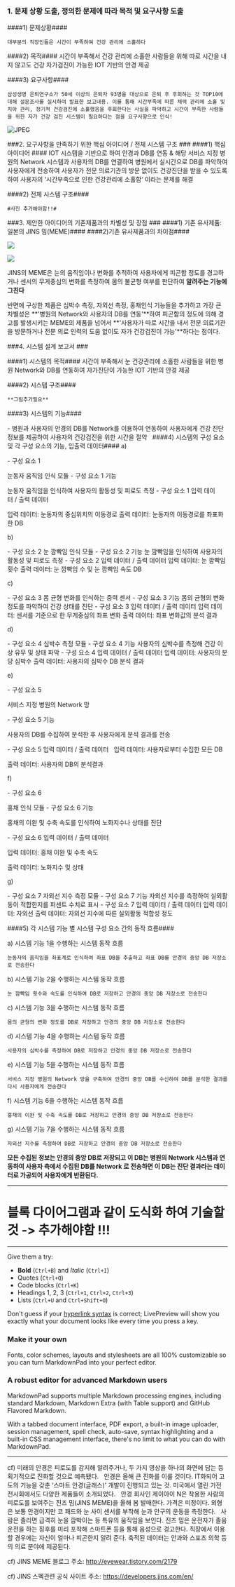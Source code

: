 ### 1. 문제 상황 도출, 정의한 문제에 따라 목적 및 요구사항 도출 ###

####1) 문제상황####

	대부분의 직장인들은 시간이 부족하여 건강 관리에 소홀하다

####2) 목적####
	시간이 부족해서 건강 관리에 소홀한 사람들을 위해 따로 시간을 내지 않고도 건강 자가검진이 가능한  IOT 기반의 안경 제공



####3) 요구사항####

	삼성생명 은퇴연구소가 50세 이상의 은퇴자 93명을 대상으로 은퇴 후 후회하는 것 TOP10에 대해 설문조사를 실시하여 발표한 보고내용. 이를 통해 시간부족에 따른 체력 관리에 소홀 및 치아 관리, 정기적 건강검진에 소홀했음을 후회한다는 사실을 파악하고 시간이 부족한 사람들을 위한 자가 건강 검진 시스템이 필요하다는 점을 요구사항으로 인식!

![JPEG](http://cdn.businesswatch.co.kr/news/photo/2014/12/02/f3ccdd27d2000e3f9255a7e3e2c48800104222.jpg)


###2. 요구사항을 만족하기 위한 핵심 아이디어 / 전체 시스템 구조 ###
####1) 핵심 아이디어 ####
  IOT 시스템을 기반으로 하여 안경과 DB를 연동 & 해당 서비스 지정 병원의 Network 시스템과 사용자의 DB를 연결하여 병원에서 실시간으로 DB를 파악하여 사용자에게 전송하여 사용자가 전문 의료기관의 방문 없이도 건강진단을 받을 수 있도록 하여 사용자의 ‘시간부족으로 인한 건강관리에 소홀함‘ 이라는 문제를 해결

####2) 전체 시스템 구조####

	#사진 추가해야함!!#

###3. 제안한 아이디어의 기존제품과의 차별성 및 장점 ###
####1) 기존 유사제품: 일본의 JINS 밈(MEME)####
####2)기존 유사제품과의 차이점####

![](http://mms.businesswire.com/media/20150107005167/en/447690/4/API-graphic.jpg?download=1)

![](http://ggsoku.com/wp-content/uploads/59086ecb54c0ccc4c20ae861e3240479-500x268.png)

   JINS의 MEME은 눈의 움직임이나 변화를 추적하여 사용자에게 피곤함 정도를 경고하거나 센서의 무게중심의 변화를 측정하여 몸의 불균형 여부를 판단하여 **알려주는 기능에 그친다**

   반면에 구상한 제품은 심박수 측정, 자외선 측정, 홍채인식 기능들을 추가하고 가장 큰 차별성은 **'병원의 Network와 사용자의 DB를 연동'**하여 피곤함의 정도에 의해 경고를 발생시키는 MEME의 제품을 넘어서 **'사용자가 따로 시간을 내서 전문 의료기관을 방문하거나 전문 의료 인력의 도움 없이도 자가 건강검진이 가능'**하다는 점이다.


###4. 시스템 설계 보고서 ###


####1) 시스템의 목적####
  시간이 부족해서 눈 건강관리에 소홀한 사람들을 위한 병원 Network와 DB를 연동하여 자가진단이 가능한 IOT 기반의 안경 제공

####2) 시스템 구조####

	**그림추가필요**

####3) 시스템의 기능####

 - 병원과 사용자의 안경의 DB를 Network를 이용하여 연동하여 사용자에게 건강 진단 정보를 제공하여 사용자의 건강검진을 위한 시간을 절약
 
####4) 시스템의 구성 요소 및 각 구성 요소의 기능, 입출력 데이터####
a)

- 구성 요소 1

  눈동자 움직임 인식 모듈
- 구성 요소 1 기능

  눈동자 움직임을 인식하여 사용자의 활동성 및 피로도 측정
- 구성 요소 1 입력 데이터 / 출력 데이터

  입력 데이터: 눈동자의 중심위치의 이동경로
  출력 데이터: 눈동자의 이동경로를 좌표화한 DB

b)

- 구성 요소 2
  눈 깜빡임 인식 모듈
- 구성 요소 2 기능
  눈 깜빡임을 인식하여 사용자의 활동성 및 피로도 측정
- 구성 요소 2 입력 데이터 / 출력 데이터
  입력 데이터: 눈 깜빡임 횟수
  출력 데이터: 눈 깜빡임 수 및 눈 깜빡임 속도 DB

c)

- 구성 요소 3
  몸 균형 변화를 인식하는 중력 센서
- 구성 요소 3 기능
  몸의 균형의 변화 정도를 파악하여 건강 상태를 진단
- 구성 요소 3 입력 데이터 / 출력 데이터
  입력 데이터: 센서를 기준으로 한 무게중심의 좌표 변화
  출력 데이터: 좌표 변화값의 분석 결과

d)

- 구성 요소 4
  심박수 측정 모듈
- 구성 요소 4 기능
  사용자의 심박수를 측정해 건강 이상 유무 및 상태 파악
- 구성 요소 4 입력 데이터 / 출력 데이터
  입력 데이터: 사용자의 분당 심박수
  출력 데이터: 사용자의 심박수 DB 분석 결과

e)
  
- 구성 요소 5

  서비스 지정 병원의 Network 망

- 구성 요소 5 기능

  사용자의 DB를 수집하여 분석한 후 사용자에게 분석 결과를 전송

- 구성 요소 5 입력 데이터 / 출력 데이터
 
  입력 데이터: 사용자로부터 수집한 모든 DB

  출력 데이터: 사용자의 DB의 분석결과

f)

- 구성 요소 6

홍채 인식 모듈
- 구성 요소 6 기능

  홍채의 이완 및 수축 속도를 인식하여 노화지수나 상태를 진단

- 구성 요소 6 입력 데이터 / 출력 데이터

  입력 데이터: 홍채 이완 및 수축 속도

  출력 데이터: 노화지수 및 상태

g)

- 구성 요소 7
  자외선 지수 측정 모듈
- 구성 요소 7 기능
  자외선 지수를 측정하여 실외활동이 적합한지를 퍼센트 수치로 표시
- 구성 요소 7 입력 데이터 / 출력 데이터
  입력 데이터: 자외선
  출력 데이터: 자외선 지수에 따른 실외활동 적합성 정도


####5) 각 시스템 기능 별 시스템 구성 요소 간의 동작 흐름####

a) 시스템 기능 1을 수행하는 시스템 동작 흐름

	눈동자의 움직임을 좌표계로 인식하여 좌표 DB을 추출하고 좌표 DB를 안경의 중앙 DB 저장소로 전송한다

b) 시스템 기능 2을 수행하는 시스템 동작 흐름

	눈 깜빡임 횟수와 속도를 인식하여 DB로 저장하고 안경의 중앙 DB 저장소로 전송한다

c) 시스템 기능 3을 수행하는 시스템 동작 흐름

	몸의 균형의 변화 정도를 DB로 저장하고 안경의 중앙 DB 저장소로 전송한다

d) 시스템 기능 4을 수행하는 시스템 동작 흐름

	사용자의 심박수를 측정하여 DB로 저장하고 안경의 중앙 DB 저장소로 전송한다

e) 시스템 기능 5을 수행하는 시스템 동작 흐름

	서비스 지정 병원의 Network 망을 구축하여 안경의 중앙 DB를 수신하여 DB를 분석한 결과를 다시 사용자에게 전송한다

f) 시스템 기능 6을 수행하는 시스템 동작 흐름

	홍채의 이완 및 수축 속도를 DB로 저장하고 안경의 중앙 DB 저장소로 전송한다

g) 시스템 기능 7을 수행하는 시스템 동작 흐름

	자외선 지수를 측정하여 DB로 저장하고 안경의 중앙 DB 저장소로 전송한다

**모든 수집된 정보는 안경의 중앙 DB로 저장되고 이 DB는 병원의 Network 시스템과 연동하여 사용자 측에서 수집된 DB를  Network 로 전송하면 이 DB는 진단 결과라는 데이터로 가공되어 사용자에게 반환된다.**

----------------------------------------------------------------

# 블록 다이어그램과 같이 도식화 하여 기술할 것 -> 추가해야함 !!! #


----------------------------------------------------------------


Give them a try:

- **Bold** (`Ctrl+B`) and *Italic* (`Ctrl+I`)
- Quotes (`Ctrl+Q`)
- Code blocks (`Ctrl+K`)
- Headings 1, 2, 3 (`Ctrl+1`, `Ctrl+2`, `Ctrl+3`)
- Lists (`Ctrl+U` and `Ctrl+Shift+O`)


Don't guess if your [hyperlink syntax](http://markdownpad.com) is correct; LivePreview will show you exactly what your document looks like every time you press a key.

### Make it your own ###

Fonts, color schemes, layouts and stylesheets are all 100% customizable so you can turn MarkdownPad into your perfect editor.

### A robust editor for advanced Markdown users ###

MarkdownPad supports multiple Markdown processing engines, including standard Markdown, Markdown Extra (with Table support) and GitHub Flavored Markdown.

With a tabbed document interface, PDF export, a built-in image uploader, session management, spell check, auto-save, syntax highlighting and a built-in CSS management interface, there's no limit to what you can do with MarkdownPad.

-------------------------------------
cf) 미래의 안경은 피로도를 감지해 알려주거나, 두 가지 영상을 하나의 화면에 담는 등 획기적으로 진화할 것으로 예측됐다.
 
안경은 올해 큰 진화를 이룰 것이다. IT화되어 고도의 기능을 갖춘 ‘스마트 안경(글래스)’ 개발이 진행되고 있는 것. 미국에서 열린 가전 전시회에서도 다양한 제품들이 소개되었다.
 
안경 회사인 제이아이 N은 착용한 사람의 피로도를 보여주는 진즈 밈(JINS MEME)을 올해 봄 발매한다. 가격은 미정이다. 외형은 보통 안경이지만 코 패드와 눈 사이 센서를 부착해 눈과 안구의 운동을 측정한다.
 
사람은 졸리면 급격히 눈을 깜박이는 등 특유의 움직임을 보인다. 진즈 밈은 운전자가 졸음 운전을 하는 징후를 미리 포착해 스마트폰 등을 통해 음성으로 경고한다. 직장에서 이용할 경우에는 자신이 얼마나 피곤한지 알려 준다. 축적된 데이터는 안과와 스포츠 의학 등의 의료 분야에 제공된다.

cf) JINS MEME 블로그 주소: http://eyewear.tistory.com/2179

cf) JINS 스펙관련 공식 사이트 주소: https://developers.jins.com/en/


